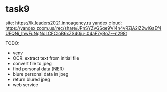 # task9

site: https://lk.leaders2021.innoagency.ru
yandex cloud: https://yandex.zoom.us/rec/share/JPnSYZvGSqe9Vl4n4vRZjA2lZ2wlGaEf4UEQNi_IhwFuNqNoLCFCloB6xZS40ju-.04aF7yBoZ--n298t



TODO:
 - venv
 - OCR: extract text from initial file
 - convert file to jpeg
 - find personal data (NER)
 - blure personal data in jpeg
 - return blured jpeg
 - web service
